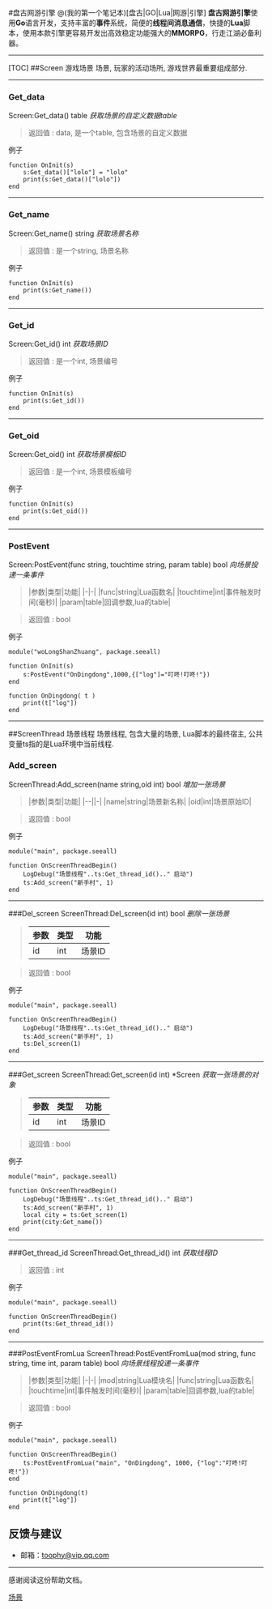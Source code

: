 #盘古网游引擎
@(我的第一个笔记本)[盘古|GO|Lua|网游|引擎]
**盘古网游引擎**使用**Go**语言开发，支持丰富的**事件**系统，简便的**线程间消息通信**，快捷的**Lua**脚本，使用本款引擎更容易开发出高效稳定功能强大的**MMORPG**，行走江湖必备利器。

----------
[TOC]
##Screen 游戏场景
场景, 玩家的活动场所, 游戏世界最重要组成部分.

----------
### Get_data
Screen:Get_data() table
*获取场景的自定义数据table*
>返回值 : data, 是一个table, 包含场景的自定义数据

例子
```
function OnInit(s)
	s:Get_data()["lolo"] = "lolo"
	print(s:Get_data()["lolo"])
end
```
----------
### Get_name
Screen:Get_name() string
*获取场景名称*
>返回值 : 是一个string, 场景名称

例子
```
function OnInit(s)
	print(s:Get_name())
end
```
----------
### Get_id
Screen:Get_id() int
*获取场景ID*
>返回值 : 是一个int, 场景编号

例子
```
function OnInit(s)
	print(s:Get_id())
end
```
----------
### Get_oid
Screen:Get_oid() int
*获取场景模板ID*
>返回值 : 是一个int, 场景模板编号

例子
```
function OnInit(s)
	print(s:Get_oid())
end
```
----------
### PostEvent
Screen:PostEvent(func string, touchtime string, param table) bool
*向场景投递一条事件*
>|参数|类型|功能|
>|-|-|
>|func|string|Lua函数名|
>|touchtime|int|事件触发时间(毫秒)|
>|param|table|回调参数,lua的table|

>返回值 : bool

例子
```
module("woLongShanZhuang", package.seeall)

function OnInit(s)
	s:PostEvent("OnDingdong",1000,{["log"]="叮咚!叮咚!"})
end

function OnDingdong( t )
	print(t["log"])
end
```
----------
##ScreenThread 场景线程
场景线程, 包含大量的场景, Lua脚本的最终宿主, 公共变量ts指的是Lua环境中当前线程.
### Add_screen
ScreenThread:Add_screen(name string,oid int) bool
*增加一张场景*
>|参数|类型|功能|
>|--||-|
>|name|string|场景新名称|
>|oid|int|场景原始ID|

>返回值 : bool

例子
```
module("main", package.seeall)

function OnScreenThreadBegin()
	LogDebug("场景线程"..ts:Get_thread_id().." 启动")
	ts:Add_screen("新手村", 1)
end
```
----------
###Del_screen
ScreenThread:Del_screen(id int) bool
*删除一张场景*
>|参数|类型|功能|
>|-|-|-|
>|id|int|场景ID|

>返回值 : bool

例子
```
module("main", package.seeall)

function OnScreenThreadBegin()
	LogDebug("场景线程"..ts:Get_thread_id().." 启动")
	ts:Add_screen("新手村", 1)
	ts:Del_screen(1)
end
```
----------
###Get_screen
ScreenThread:Get_screen(id int) *Screen
*获取一张场景的对象*
>|参数|类型|功能|
>|-|-|-|
>|id|int|场景ID|

>返回值 : bool

例子
```
module("main", package.seeall)

function OnScreenThreadBegin()
	LogDebug("场景线程"..ts:Get_thread_id().." 启动")
	ts:Add_screen("新手村", 1)
	local city = ts:Get_screen(1)
	print(city:Get_name())
end
```
----------
###Get_thread_id
ScreenThread:Get_thread_id() int
*获取线程ID*
>返回值 : int

例子
```
module("main", package.seeall)

function OnScreenThreadBegin()
	print(ts:Get_thread_id())
end
```
----------
###PostEventFromLua
ScreenThread:PostEventFromLua(mod string, func string, time int, param table) bool
*向场景线程投递一条事件*
>|参数|类型|功能|
>|-|-|
>|mod|string|Lua模块名|
>|func|string|Lua函数名|
>|touchtime|int|事件触发时间(毫秒)|
>|param|table|回调参数,lua的table|

>返回值 : bool


例子
```
module("main", package.seeall)

function OnScreenThreadBegin()
	ts:PostEventFromLua("main", "OnDingdong", 1000, {"log":"叮咚!叮咚!"})
end

function OnDingdong(t)
	print(t["log"])
end
```

## 反馈与建议
- 邮箱：<toophy@vip.qq.com>

---------
感谢阅读这份帮助文档。

[场景][1]

[1]: screen.html
